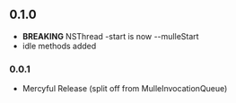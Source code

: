 ## 0.1.0


* **BREAKING** NSThread -start is now --mulleStart
* idle methods added


### 0.0.1

* Mercyful Release (split off from MulleInvocationQueue)
